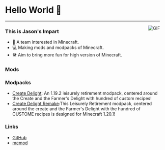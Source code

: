 # Hello World 👋

---
<img align="right" alt="GIF" src="https://raw.githubusercontent.com/haoruilee/haoruilee/master/pic/pusheencode.gif" />

### This is Jason's Impart

- 🔭 A team interested in Minecraft.
- 💻 Making mods and modpacks of Minecraft.
- 🛠 Aim to bring more fun for high version of Minecraft.

### Mods

### Modpacks

- [Create Delight](https://github.com/Jasons-impart/Create-Delight): An 1.19.2 leisurely retirement modpack, centered around the Create and the Farmer's Delight with hundred of custom recipes!
- [Create Delight Remake](https://github.com/Jasons-impart/Create-Delight-Remake):This Leisurely Retirement modpack, centered around the create and the Farmer's Delight with the hundred of CUSTOME recipes is designed for Minecraft 1.20.1!

### Links

- [GitHub](https://github.com/Jasons-impart)
- [mcmod](https://www.mcmod.cn/author/32605.html)
